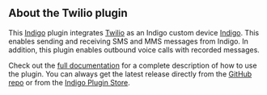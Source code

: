 ## About the Twilio  plugin

This [Indigo](http://www.indigodomo.com/) plugin integrates [Twilio](http://www.twilio.com) as an Indigo custom device [Indigo](http://www.indigodomo.com/docs/overview). This enables sending and receiving SMS and MMS messages from Indigo.  In addition, this plugin enables outbound voice calls with recorded messages.

Check out the [full documentation](https://github.com/IndigoDomotics/Indigo-Twilio/wiki) for a complete description of how to use the plugin. You can always get the latest release directly from the [GitHub repo](https://github.com/IndigoDomotics/Indigo-Twilio/releases) or from the [Indigo Plugin Store](http://www.indigodomo.com/pluginstore/).
